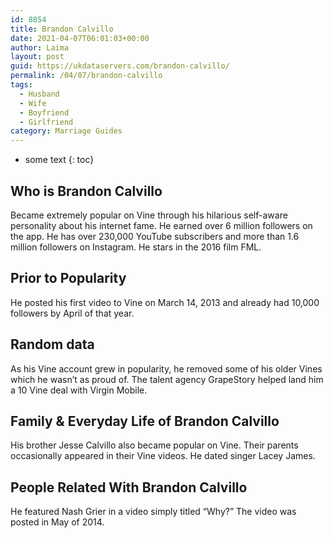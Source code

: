 ```yaml
---
id: 8854
title: Brandon Calvillo
date: 2021-04-07T06:01:03+00:00
author: Laima
layout: post
guid: https://ukdataservers.com/brandon-calvillo/
permalink: /04/07/brandon-calvillo
tags:
  - Husband
  - Wife
  - Boyfriend
  - Girlfriend
category: Marriage Guides
---
```


* some text
{: toc}


## Who is Brandon Calvillo
                  
                  
                  
Became extremely popular on Vine through his hilarious self-aware personality about his internet fame. He earned over 6 million followers on the app. He has over 230,000 YouTube subscribers and more than 1.6 million followers on Instagram. He stars in the 2016 film FML.
                  
              
            
              
            
                
                
                
## Prior to Popularity
                  
                  
                  
He posted his first video to Vine on March 14, 2013 and already had 10,000 followers by April of that year.
                  
              
            
              
            
                
                
                
## Random data
                  
                  
                  
As his Vine account grew in popularity, he removed some of his older Vines which he wasn&#8217;t as proud of. The talent agency GrapeStory helped land him a 10 Vine deal with Virgin Mobile.
                  
              
            
              
            
                
                
                
## Family & Everyday Life of Brandon Calvillo
                  
                  
                  
His brother Jesse Calvillo also became popular on Vine. Their parents occasionally appeared in their Vine videos. He dated singer Lacey James.
                  
              
            
              
            
                
                
                
## People Related With Brandon Calvillo
                  
                  
                  
He featured Nash Grier in a video simply titled &#8220;Why?&#8221; The video was posted in May of 2014.
                  
              
            
              
            
                
              
            
              
              
            
            
              
            
          
          
          